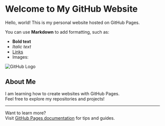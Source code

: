 # Welcome to My GitHub Website

Hello, world! This is my personal website hosted on GitHub Pages.

You can use **Markdown** to add formatting, such as:

- **Bold text**
- *Italic text*
- [Links](https://github.com)
- Images:

![GitHub Logo](https://github.githubassets.com/images/modules/logos_page/GitHub-Mark.png)

## About Me

I am learning how to create websites with GitHub Pages.  
Feel free to explore my repositories and projects!

---

Want to learn more?  
Visit [GitHub Pages documentation](https://docs.github.com/en/pages) for tips and guides.
